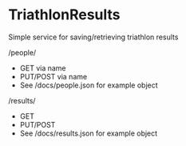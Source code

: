 # TriathlonResults
Simple service for saving/retrieving triathlon results

/people/
  + GET via name
  + PUT/POST via name
  + See <gitHubRepository>/docs/people.json for example object
  
/results/
  + GET 
  + PUT/POST
  + See <gitHubRepository>/docs/results.json for example object
    
  

